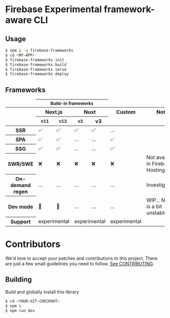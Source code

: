 # Firebase Experimental framework-aware CLI

## Usage

```bash
$ npm i -g firebase-frameworks
$ cd <MY-APP>
$ firebase-frameworks init
$ firebase-frameworks build
$ firebase-frameworks serve
$ firebase-frameworks deploy
```

## Frameworks

<table>
    <thead>
        <tr><td></td><th colspan="4"><small>Build-in frameworks</small></th><td></td></tr>
        <tr><th></th><th colspan="2">Next.js</th><th colspan="2">Nuxt</th><th>Custom</th><th>Notes</th></tr>
        <tr><td></td><th><small>v11</small></th><th><small>v12</small></th><th><small>v2</small></th><th>v3</th><td></td></tr>
    </thead>
        <tr><th>SSR</th><td>✅</td><td>✅</td><td>✅</td><td>✅</td><td>&hellip;</td><td></td></tr>
        <tr><th>SPA</th><td>✅</td><td>✅</td><td>&hellip;</td><td>&hellip;</td><td>✅</td><td></td></tr>
        <tr><th>SSG</th><td>✅</td><td>✅</td><td>&hellip;</td><td>&hellip;</td><td>✅</td><td></td></tr>
        <tr><th>SWR/SWE</th><td>❌</td><td>❌</td><td>❌</td><td>❌</td><td>❌</td><td>Not available in Firebase Hosting</td></tr>
        <tr><th>On-demand regen</th><td>&hellip;</td><td>&hellip;</td><td>&hellip;</td><td>&hellip;</td><td>&hellip;</td><td>Investigating&hellip;</td></tr>
        <tr><th>Dev mode</th><td>🤒</td><td>🤒</td><td>&hellip;</td><td>&hellip;</td><td>&hellip;</td><td>WIP&hellip; Next.js is a bit unstable.</td></tr>
        <tr><th>Support</th><td colspan="2">experimental</td><td colspan="2">experimental</td><td>experimental</td><td></td></tr>
    <tbody>
    </tbody>
</table>

# Contributors

We'd love to accept your patches and contributions to this project. There are
just a few small guidelines you need to follow. [See CONTRIBUTING](./CONTRIBUTING.md).

## Building

Build and globally install this library

```bash
$ cd <YOUR-GIT-CHECKOUT>
$ npm i
$ npm run dev
```